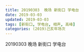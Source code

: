 ```yaml
---
title: 20190303  晚场 新街口 学电台
date: 2019-03-03
updated: 2019-03-03
tags: [新街口, 学电台, 相声, 高峰]
categories: (2019)己亥年场次
---
```

20190303  晚场 新街口 学电台



